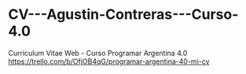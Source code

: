 # CV---Agustin-Contreras---Curso-4.0
Curriculum Vitae Web - Curso Programar Argentina 4.0
https://trello.com/b/OfjOB4qG/programar-argentina-40-mi-cv
